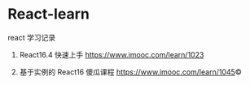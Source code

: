 # React-learn
react 学习记录

1. React16.4 快速上手 <https://www.imooc.com/learn/1023>

2. 基于实例的 React16 傻瓜课程 <https://www.imooc.com/learn/1045>©
